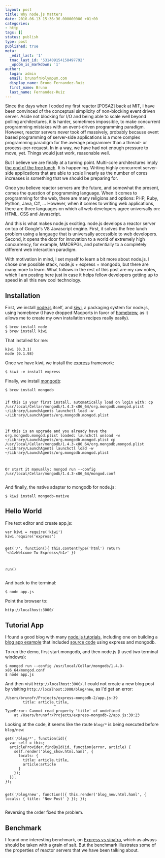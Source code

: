 ```yaml
---
layout: post
title: Why node.js Matters
date: 2010-06-13 15:36:30.000000000 +01:00
categories:
- http
tags: []
status: publish
type: post
published: true
meta:
  _edit_last: '1'
  tmac_last_id: '531409154158497792'
  _wpcom_is_markdown: '1'
author:
  login: admin
  email: brunofr@olympum.com
  display_name: Bruno Fernandez-Ruiz
  first_name: Bruno
  last_name: Fernandez-Ruiz
---
```


Since the days when I coded my first reactor [POSA2] back at MIT, I have been convinced of the
conceptual simplicity of non-blocking event driven server. Aside not blocking for I/O and being able
to scale well beyond polling architectures, it is harder, sometimes impossible, to make concurrent
programming mistakes with an event-driven programming paradigm. However, reactor servers never took
off massively, probably because event based programming of server-side applications is a more
complex programming paradigm for the average programmer than a thread- or process-per-request. In in
a way, we have had not enough pressure to move, yet. Things would just work, reasonable well.

<p>But I believe we are finally at a turning point. Multi-core architectures imply <a href="/architecture/composable-and-concurrent/">the end of the free
lunch</a>. It is happening. Writing highly
concurrent server-side applications that are able to scale linearly as the number of cores increases
is something that we should be preparing for.</p>
<p>Once you believe reactor servers are the future, and somewhat the present, comes the question of
programming language. When it comes to programming for the web, there are many religions and
options: PHP, Ruby, Python, Java, C#, ... However, when it comes to writing web applications, there
are three languages on which all web developers agree universally on: HTML, CSS and Javascript.</p>
<p>And this is what makes node.js exciting. node.js develops a reactor server on top of Google's V8
Javascript engine. First, it solves the free lunch problem using a language that is universally
accessible to web developers. Second, it opens the door for innovation to a world of extremely high
concurrency, for example, MMORPGs, and potentially to a completely different web interaction
paradigm.</p>
<p>With motivation in mind, I set myself to learn a bit more about node.js. I chose one possible stack,
node.js + express + mongodb, but there are many more to learn. What follows in the rest of this post
are my raw notes, which I am posting here just in case it helps fellow developers getting up to
speed in all this new cool technology.</p>
<h2>Installation</h2>
<p>First, we install <a href="http://nodejs.org/">node.js</a> itself, and <a href="http://github.com/drnic/kiwi">kiwi</a>, a
packaging system for node.js, using homebrew (I have dropped Macports in favor of
<a href="http://github.com/webs/homebrew">homebrew</a>, as it allows me to create my own installation recipes
really easily).</p>
<pre><code>$ brew install node
$ brew install kiwi
</code></pre>
<p>That installed for me:</p>
<pre><code>kiwi (0.3.1)
node (0.1.98)
</code></pre>
<p>Once we have kiwi, we install the <a href="http://expressjs.com/">express</a> framework:</p>
<pre><code>$ kiwi -v install express
</code></pre>
<p>Finally, we install <a href="http://www.mongodb.org/">mongodb</a>:</p>
<pre><code>$ brew install mongodb

If this is your first install, automatically load on login with:
    cp /usr/local/Cellar/mongodb/1.4.3-x86_64/org.mongodb.mongod.plist ~/Library/LaunchAgents
    launchctl load -w ~/Library/LaunchAgents/org.mongodb.mongod.plist

If this is an upgrade and you already have the org.mongodb.mongod.plist loaded:
    launchctl unload -w ~/Library/LaunchAgents/org.mongodb.mongod.plist
    cp /usr/local/Cellar/mongodb/1.4.3-x86_64/org.mongodb.mongod.plist ~/Library/LaunchAgents
    launchctl load -w ~/Library/LaunchAgents/org.mongodb.mongod.plist

Or start it manually:
    mongod run --config /usr/local/Cellar/mongodb/1.4.3-x86_64/mongod.conf
</code></pre>
<p>And finally, the native adapter to mongodb for node.js:</p>
<pre><code>$ kiwi install mongodb-native
</code></pre>
<h2>Hello World</h2>
<p>Fire text editor and create app.js:</p>
<pre><code>var kiwi = require('kiwi')
kiwi.require('express')

get('/', function(){
  this.contentType('html')
  return '&lt;h1&gt;Welcome To Express&lt;/h1&gt;'
})

run()
</code></pre>
<p>And back to the terminal:</p>
<pre><code>$ node app.js
</code></pre>
<p>Point the browser to:</p>
<pre><code>http://localhost:3000/
</code></pre>
<h2>Tutorial App</h2>
<p>I found a good blog with many <a href="http://howtonode.org/">node.js tutorials</a>, including one on building
a <a href="http://howtonode.org/express-mongodb">blog app example</a> that included <a href="http://github.com/creationix/howtonode.org/blob/master/articles/express-mongodb/express-mongodb-2.zip">source
code</a>
using express and mongodb.</p>
<p>To run the demo, first start mongodb, and then node.js (I used two terminal windows):</p>
<pre><code>$ mongod run --config /usr/local/Cellar/mongodb/1.4.3-x86_64/mongod.conf
$ node app.js
</code></pre>
<p>And then visit <code>http://localhost:3000/</code>. I could not create a new blog post by visiting
<code>http://localhost:3000/blog/new</code>, as I'd get an error:</p>
<pre><code>/Users/brunofr/Projects/express-mongodb-2/app.js:39
        title: article.title,
                      ^
TypeError: Cannot read property 'title' of undefined
    at /Users/brunofr/Projects/express-mongodb-2/app.js:39:23
</code></pre>
<p>Looking at the code, it seems like the route <code>blog/*</code> is being executed before <code>blog/new</code>:</p>
<pre><code>get('/blog/*', function(id){
  var self = this;
  articleProvider.findById(id, function(error, article) {
    self.render('blog_show.html.haml', {
      locals: {
        title: article.title,
        article:article
      }
    });
  });
});

get('/blog/new', function(){
  this.render('blog_new.html.haml', {
    locals: {
      title: 'New Post'
    }
  });
});
</code></pre>
<p>Reversing the order fixed the problem.</p>
<h2>Benchmark</h2>
<p>I found one interesting benchmark, on <a href="http://tjholowaychuk.com/post/543953703/express-vs-sinatra-benchmarks">Express vs
sinatra</a>, which as always
should be taken with a grain of salt. But the benchmark illustrates some of the properties of
reactor servers that we have been talking about.</p>
